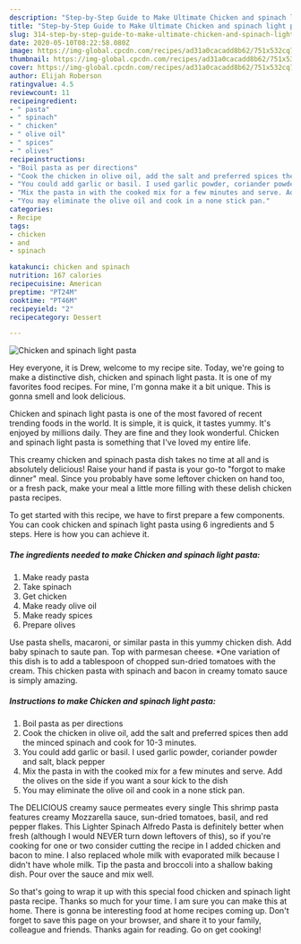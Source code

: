 ```yaml
---
description: "Step-by-Step Guide to Make Ultimate Chicken and spinach light pasta"
title: "Step-by-Step Guide to Make Ultimate Chicken and spinach light pasta"
slug: 314-step-by-step-guide-to-make-ultimate-chicken-and-spinach-light-pasta
date: 2020-05-10T08:22:58.080Z
image: https://img-global.cpcdn.com/recipes/ad31a0cacadd8b62/751x532cq70/chicken-and-spinach-light-pasta-recipe-main-photo.jpg
thumbnail: https://img-global.cpcdn.com/recipes/ad31a0cacadd8b62/751x532cq70/chicken-and-spinach-light-pasta-recipe-main-photo.jpg
cover: https://img-global.cpcdn.com/recipes/ad31a0cacadd8b62/751x532cq70/chicken-and-spinach-light-pasta-recipe-main-photo.jpg
author: Elijah Roberson
ratingvalue: 4.5
reviewcount: 11
recipeingredient:
- " pasta"
- " spinach"
- " chicken"
- " olive oil"
- " spices"
- " olives"
recipeinstructions:
- "Boil pasta as per directions"
- "Cook the chicken in olive oil, add the salt and preferred spices then add the minced spinach and cook for 10-3 minutes."
- "You could add garlic or basil. I used garlic powder, coriander powder and salt, black pepper"
- "Mix the pasta in with the cooked mix for a few minutes and serve. Add the olives on the side if you want a sour kick to the dish"
- "You may eliminate the olive oil and cook in a none stick pan."
categories:
- Recipe
tags:
- chicken
- and
- spinach

katakunci: chicken and spinach 
nutrition: 167 calories
recipecuisine: American
preptime: "PT24M"
cooktime: "PT46M"
recipeyield: "2"
recipecategory: Dessert

---
```



![Chicken and spinach light pasta](https://img-global.cpcdn.com/recipes/ad31a0cacadd8b62/751x532cq70/chicken-and-spinach-light-pasta-recipe-main-photo.jpg)

Hey everyone, it is Drew, welcome to my recipe site. Today, we're going to make a distinctive dish, chicken and spinach light pasta. It is one of my favorites food recipes. For mine, I'm gonna make it a bit unique. This is gonna smell and look delicious.

Chicken and spinach light pasta is one of the most favored of recent trending foods in the world. It is simple, it is quick, it tastes yummy. It's enjoyed by millions daily. They are fine and they look wonderful. Chicken and spinach light pasta is something that I've loved my entire life.

This creamy chicken and spinach pasta dish takes no time at all and is absolutely delicious! Raise your hand if pasta is your go-to &#34;forgot to make dinner&#34; meal. Since you probably have some leftover chicken on hand too, or a fresh pack, make your meal a little more filling with these delish chicken pasta recipes.


To get started with this recipe, we have to first prepare a few components. You can cook chicken and spinach light pasta using 6 ingredients and 5 steps. Here is how you can achieve it.

<!--inarticleads1-->

##### The ingredients needed to make Chicken and spinach light pasta:

1. Make ready  pasta
1. Take  spinach
1. Get  chicken
1. Make ready  olive oil
1. Make ready  spices
1. Prepare  olives


Use pasta shells, macaroni, or similar pasta in this yummy chicken dish. Add baby spinach to saute pan. Top with parmesan cheese. *One variation of this dish is to add a tablespoon of chopped sun-dried tomatoes with the cream. This chicken pasta with spinach and bacon in creamy tomato sauce is simply amazing. 

<!--inarticleads2-->

##### Instructions to make Chicken and spinach light pasta:

1. Boil pasta as per directions
1. Cook the chicken in olive oil, add the salt and preferred spices then add the minced spinach and cook for 10-3 minutes.
1. You could add garlic or basil. I used garlic powder, coriander powder and salt, black pepper
1. Mix the pasta in with the cooked mix for a few minutes and serve. Add the olives on the side if you want a sour kick to the dish
1. You may eliminate the olive oil and cook in a none stick pan.


The DELICIOUS creamy sauce permeates every single This shrimp pasta features creamy Mozzarella sauce, sun-dried tomatoes, basil, and red pepper flakes. This Lighter Spinach Alfredo Pasta is definitely better when fresh (although I would NEVER turn down leftovers of this), so if you&#39;re cooking for one or two consider cutting the recipe in I added chicken and bacon to mine. I also replaced whole milk with evaporated milk because I didn&#39;t have whole milk. Tip the pasta and broccoli into a shallow baking dish. Pour over the sauce and mix well. 

So that's going to wrap it up with this special food chicken and spinach light pasta recipe. Thanks so much for your time. I am sure you can make this at home. There is gonna be interesting food at home recipes coming up. Don't forget to save this page on your browser, and share it to your family, colleague and friends. Thanks again for reading. Go on get cooking!

